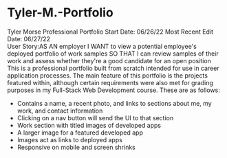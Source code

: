 # Tyler-M.-Portfolio
Tyler Morse
Professional Portfolio
Start Date: 06/26/22
Most Recent Edit Date: 06/27/22
<br>
User Story:AS AN employer
I WANT to view a potential employee's deployed portfolio of work samples
SO THAT I can review samples of their work and assess whether they're a good candidate for an open position
<br>
This is a professional portfolio built from scratch intended for use in career application processes. The main feature of this portfolio is the projects featured within, although certain requirements were also met for grading purposes in my Full-Stack Web Development course. These are as follows:<ul>
<li>Contains a name, a recent photo, and links to sections about me, my work, and contact information</li>
<li>Clicking on a nav button will send the UI to that section</li>
<li>Work section with titled images of developed apps</li>
<li>A larger image for a featured developed app</li>
<li>Images act as links to deployed apps</li>
<li>Responsive on mobile and screen shrinks</li>
</ul>